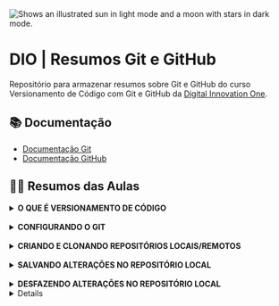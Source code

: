 <picture>
  <img alt="Shows an illustrated sun in light mode and a moon with stars in dark mode." src="https://media2.dev.to/dynamic/image/width=1000,height=420,fit=cover,gravity=auto,format=auto/https%3A%2F%2Fdev-to-uploads.s3.amazonaws.com%2Fuploads%2Farticles%2Fdchwr1s3cywfo5yaul0e.png">
</picture>

<br>

# DIO | Resumos Git e GitHub
Repositório para armazenar resumos sobre Git e GitHub do curso Versionamento de Código com Git e GitHub da [Digital Innovation One](https://www.dio.me/).

## 📚 Documentação
- [Documentação Git](https://git-scm.com/doc)  
- [Documentação GitHub](https://docs.github.com/pt)

## ✍🏻 Resumos das Aulas
<details>
<summary><strong>O QUE É VERSIONAMENTO DE CÓDIGO</strong></summary>
<br>

Versionamento de código, também conhecido como controle de versão, é o processo de registrar e gerenciar as alterações feitas em um código.

|     |     |
| --- | --- | 
| O que é | Prática de acompanhar e gerenciar as alterações em um código | 
| Para que serve | Gerenciar as alterações no código-fonte de um projeto | 
| Quem usa | Desenvolvedores que trabalham em equipe |
| Como funciona | Utiliza repositórios locais e remotos para armazenar as versões do código |
| Vantagens | Permite trabalhar em equipe, reverter a versões anteriores, testar novas funcionalidades |
</details>
<br>
<details>
<summary><strong>CONFIGURANDO O GIT</strong></summary>
<br>Antes de começar a usar o Git, é essencial configurar seu nome e e-mail. Essas informações identificam suas alterações em projetos versionados.  
<br><br>

<strong>✔️ PASSO A PASSO para configurar o Git:

1. Abra o Git Bash </strong>
    - No Área de Trabalho, clique com o botão direito na tela e selecione <em>"Git Bash here"</em>.
<br><br>
2. <strong>Configure seu nome</strong>
    ```bash
    git config --global user.name "Seu Nome"
    ```
    <em>(Substitua `"Seu Nome"` pelo seu nome real ou usuário)</em>
<br><br>
3. <strong>Configure seu e-mail</strong>
    ```bash
    git config --global user.email "seu@email.com"
    ```
    <em>(Use o mesmo e-mail vinculado ao GitHub, se aplicável)</em>
<br><br>
4. <strong>Verifique as configurações</strong>
    ```bash
    git config --global --list
    ```
    <em>(Confira se `user.name` e `user.email` estão corretos)</em>
<br><br>

<strong>💡Observação Final:</strong>
Essas configurações são globais e aplicam-se a todos os projetos no seu computador. Para alterá-las, repita os comandos com os novos dados.
</details>
<br>
<details>
<summary><strong>CRIANDO E CLONANDO REPOSITÓRIOS LOCAIS/REMOTOS</summary></strong>
<br>Para trabalhar com Git, você pode criar um repositório local do zero e conectá-lo a um remoto (GitHub) ou clonar um repositório existente. Vamos ver ambos os métodos!
<br><br>

<strong>✔️ PASSO A PASSO para Criar um Repositório Local e Conectá-lo ao Repositório Remoto:  
1. Abra o Git Bash</strong>  
    - Execute o Git Bash na pasta onde deseja criar o repositório local.
<br><br>
2. <strong>Crie uma pasta para o projeto</strong>
    ```bash
    mkdir repositorio-local
    cd repositorio-local
    ```
<br>

3. <strong>Inicialize o repositório Git</strong>
    ```bash
    git init
    ```

    <em>(Isso cria um repositório vazio na pasta atual)</em>
<br><br>
4. <strong>Conecte ao repositório remoto (GitHub)</strong>
    ```bash
    git remote add origin https://github.com/seu-usuario/nome-repositorio.git
    ```

    <em>(Substitua a URL pela do seu repositório no GitHub)</em>
<br><br>
5. <strong>Verifique a conexão</strong>
    ```bash
    git remote -v
    ```

    <em>(Deve mostrar a URL do repositório remoto)</em>

<br>

<strong>✔️ PASSO A PASSO para Clonar um Repositório Existente:  
1. Abra o Git Bash</strong>
    - Execute o Git Bash na pasta onde deseja clonar o repositório.
<br><br>
2. <strong>Clone com o mesmo nome do repositório remoto</strong>
    ```bash
    git clone https://github.com/seu-usuario/repositorio-remoto.git
    ```

    <em>(Cria uma pasta com o mesmo nome do repositório remoto)</em>
<br><br>
3. <strong>Clone com nome personalizado</strong>
    ```bash
    git clone https://github.com/seu-usuario/repositorio-remoto.git nome-personalizado
    ```

    <em>(Substitua `nome-personalizado` pelo nome que desejar)</em>
<br><br>
4. <strong>Acesse o repositório clonado</strong>
    ```bash
    cd nome-do-repositorio
    ```
<br>

<strong>💡Observações Finais:</strong>
- **Para criar um repositório local**: Use `git init` + `git remote add origin URL`.
- **Para clonar um existente**: Use `git clone URL` (com ou sem nome personalizado).
- **Sempre verifique:**
  - Se está na pasta correta antes de executar os comandos (`cd`).
  - Se a URL do repositório remoto está correta (copia do GitHub).

</details>
<br>
<details><summary><strong>SALVANDO ALTERAÇÕES NO REPOSITÓRIO LOCAL</strong></summary>
<br> Depois de alterar ou criar arquivos no seu projeto, é preciso registrar essas mudanças no repositório local para manter o histórico organizado e consultável. Nesta aula, vamos passar por todo o fluxo: verificar alterações, preparar para commit, confirmar no histórico e lidar com arquivos que não devem ser versionados.
<br><br>

<strong>✔️ PASSO A PASSO para Salvar Alterações no Repositório Local  
1. Mova ou crie um arquivo no repositório local</strong>
    ```bash
    touch README.md pasta/README.md
    ```

    <em>O comando acima gera um `README.md` vazio para documentação dentro e fora de uma pasta</em>
<br><br>
2. <strong>Torne pastas vazias, rastreáveis</strong>
    ```bash
    touch nome_da_pasta/.gitkeep
    ```

    Pelo Git não reconhecer pastas/diretórios vazio, este comando cria um arquivo `.gitkeep` dentro de `pasta/` para que a pasta seja rastreada mesmo sem conteúdo.
<br><br>

3. <strong>Adicione arquivos/pastas ao `.gitignore` para não serem rastreados</strong>
    ```bash
    echo pasta/ > .gitignore
    ```

    <em>Se quiser ignorar um arquivo ou todos os arquivos de um determinado tipo, use `nome_do_arquivo.tipo` ou `*.tipo` (Ex.: `*.java`)</em>
<br><br>
4. <strong>Verifique os arquivos não rastreáveis</strong>
    ```bash
    git status
    ```
<br>

5. <strong>Adicione o(s) arquivo(s) não rastreados para a área de preparação</strong>
    ```bash
    git add nome_do_arquivo.tipo
    ```

    <em>Se quiser adicionar todos os arquivos não rastreados, use `git add .`</em>
<br><br>
6. <strong>Realize um commit com o(s) aquivo(s) rastreados</strong>
    ```bash
    git commit -m "Descrição do commit"
    ```

    <em>Registra as alterações no histórico do repositório local.</em>
<br><br>
7. <strong>Consulte o histórico de commits a serem lançados</strong>
    ```bash
    git log
    ```

    <em>Exibe hash (código), autor, data e mensagem de cada commit realizado</em>
<br><br>

<strong>💡Observações Finais:</strong>
- Use o `.gitignore` para manter seu repositório limpo de arquivos desnecessários.
- Utilize arquivos como `.gitkeep` para garantir que pastas vazias sejam mantidas no histórico.
</details>

<br>
<details><summary><strong>DESFAZENDO ALTERAÇÕES NO REPOSITÓRIO LOCAL</strong></summary>
<br> No nosso dia a dia pode acontecer de inicializarmos um repositório git em uma pasta errada, ou adicionarmos uma mensagem ou um arquivo indesejado a um commit. Saber reverter esse tipo de problema é essencial antes de subir um arquivo para o repositório remoto.
<br><br>

<strong>❗PASSO A PASSO para resolver a execução do `git init` na pasta errada
1. Exlua o diretório `.git` do repositório iniciado por engano</strong>
    ```bash
    rm -rf .git
    ```
<br>

2. <strong>Verifique se o repositório realmente foi desfeito</strong>
    ```bash
    git status
    ```

    <em>Se retornar a mensagem que não é um repositório git, funcionou</em>

<br>

<strong>❗PASSO A PASSO de como remover um arquivo da área de preparação se não quiser commitar ele
1. Verifique quais arquivos estão na área de preparação</strong>  
    ```bash
    git status
    ```
<br>

2. <strong>Remova o arquivo da área de preparação pelo nome dele</strong>
    ```bash
    git reset pasta/nome_do_arquivo.tipo
    ```

    <em>Esse comando faz com que o arquivo removido se torne um arquivo não rastreado que consequentemente não pode ser commitado</em>
<br><br>

<strong>❗PASSO A PASSO para restaurar um arquivo/pasta modificado, para a versão anterior
1. Verifique qual arquivo/pasta foi modificado</strong>
    ```bash
    git status
    ```

    <em>Os arquivos/pastas que foram modificados estarão precedidos de `modified: arquivo`</em>
<br><br>
2. <strong>Retorne o arquivo para a versão anterior</strong>
    ```
    git restore nome_do_arquivo.tipo
    ```

    <em>Tome cuidado ao executar esse comando, pois ele descarta todas as alterações que você fez localmente</em>

<br>

<strong>❗PASSO A PASSO de como alterar a mensagem do último commit
1. Verifique o histórico dos commits</strong>
    ```bash
    git log
    ```

    <em>O commit que tiver `(HEAD -> main)`, é o commit que poderá ter sua mensagem alterada. </em>
<br><br>
2. <strong>Corrija a mensagem do último commit</strong>
    ```bash
    git commit --amend -m"Nova descrição do commit"
    ```

<br>

<strong>❗PASSO A PASSO de como desfazer um commit fazendo seus arquivos voltarem para a área de preparação
1. Copie o hash (código) do commit que você deseja</strong>  
    - Execute `git log` no bash e copie o hash (código) do commit que você deseja que sirva de sinalização, para os commits posteriores a esse serem desfeitos. 
<br><br>
2. <strong>Desfaça o(s) commit(s)</strong>
    ```bash
    git reset --soft 00000000000000000000000000000
    ```

    <em>Troque o amontoado de zeros pelo hash do commit sinalizador</em>
<br><br>
3. Veja para onde foram arquivos/pastas dos commits cancelados
    ```bash
    git status
    ```

    <em>O comando `git reset --soft` faz os arquivos/pastas que estavam nos commits cancelados voltarem para a área de preparação</em>

<br>

<strong>❗PASSO A PASSO de como desfazer um commit fazendo seus arquivos se tornarem arquivos não rastreados
1. Copie o hash (código) do commit que você deseja</strong>  
    - Execute `git log` no bash e copie o hash (código) do commit que você deseja que sirva de sinalização, para os commits posteriores a esse serem desfeitos. 
<br><br>
2. <strong>Desfaça o(s) commit(s)</strong>
    ```bash
    git reset --mixed 00000000000000000000000000000
    ```

    <em>Troque o amontoado de zeros pelo hash do commit sinalizador</em>
<br><br>
3. Veja o que se tornaram os arquivos/pastas dos commits cancelados
    ```bash
    git status
    ```

    <em>O comando `git reset --mixes` faz os arquivos/pastas que estavam nos commits cancelados voltarem para a área de preparação como arquivos não rastreados</em>

<br>

<strong>❗PASSO A PASSO de como desfazer um commit fazendo seus arquivos serem apagados
1. Copie o hash (código) do commit que você deseja</strong>  
    - Execute `git log` no bash e copie o hash (código) do commit que você deseja que sirva de sinalização, para os commits posteriores a esse serem desfeitos. 
<br><br>
2. <strong>Desfaça o(s) commit(s)</strong>
    ```bash
    git reset --hard 00000000000000000000000000000
    ```

    <em>Troque o amontoado de zeros pelo hash do commit sinalizador</em>
<br><br>
3. Veja que não existe mais nenhum arquivo na área de preparação
    ```bash
    git status
    ```

    <em>O comando `git reset --hard` faz os arquivos/pastas que estavam nos commits cancelados serem apagados</em>
<br><br>

<strong>💡Observação Final:</strong>
Se você quiser visualizar o histórico completo de todas as ações feitas em todos os commits, execute `git reflog` no bash.
</details>

<details>

## 💻 Aulas Completas

| Aulas | Links |
|-------|---------|
| O que é Versionamento de Código | [Vídeo](https://web.dio.me/track/bradesco-java-cloud-native/course/versionamento-de-codigo-com-git-e-github/learning/68183181-bc0a-4b66-a877-42dd42b5bc9c?autoplay=1) |
| Configurando o Git | [Vídeo](https://web.dio.me/track/bradesco-java-cloud-native/course/versionamento-de-codigo-com-git-e-github/learning/f9b294d2-f8ca-4364-9031-1e897721b3e2?autoplay=1) |
| Criando e Clonando Repositórios Locais/Remotos | [Vídeo](https://web.dio.me/track/bradesco-java-cloud-native/course/versionamento-de-codigo-com-git-e-github/learning/a377a00b-461c-4ab0-8258-3addd2fef14c?autoplay=1) |
| Gravando Alterações no Repositório Local | [Vídeo](https://web.dio.me/track/bradesco-java-cloud-native/course/406684a4-396d-4160-94b9-ead934e18564/learning/599dd3dd-d189-474f-a55c-22f37b4472da?autoplay=1) |
